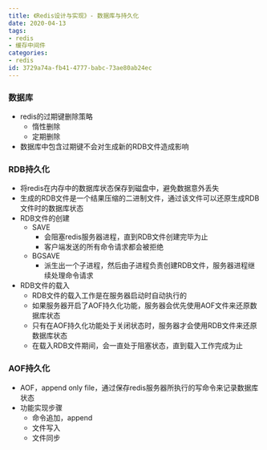 ```yaml
---
title: 《Redis设计与实现》- 数据库与持久化
date: 2020-04-13
tags:
- redis
- 缓存中间件
categories:
- redis
id: 3729a74a-fb41-4777-babc-73ae80ab24ec
---
```


### 数据库
  - redis的过期键删除策略
    - 惰性删除
    - 定期删除
  - 数据库中包含过期键不会对生成新的RDB文件造成影响

### RDB持久化
  - 将redis在内存中的数据库状态保存到磁盘中，避免数据意外丢失
  - 生成的RDB文件是一个结果压缩的二进制文件，通过该文件可以还原生成RDB文件时的数据库状态
  - RDB文件的创建
    - SAVE
      - 会阻塞redis服务器进程，直到RDB文件创建完毕为止
      - 客户端发送的所有命令请求都会被拒绝
    - BGSAVE
      - 派生出一个子进程，然后由子进程负责创建RDB文件，服务器进程继续处理命令请求
  - RDB文件的载入
    - RDB文件的载入工作是在服务器启动时自动执行的
    - 如果服务器开启了AOF持久化功能，服务器会优先使用AOF文件来还原数据库状态
    - 只有在AOF持久化功能处于关闭状态时，服务器才会使用RDB文件来还原数据库状态
    - 在载入RDB文件期间，会一直处于阻塞状态，直到载入工作完成为止

### AOF持久化
  - AOF，append only file，通过保存redis服务器所执行的写命令来记录数据库状态
  - 功能实现步骤
    - 命令追加，append
    - 文件写入
    - 文件同步